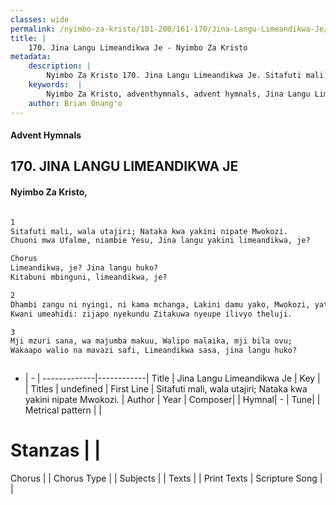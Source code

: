 ```yaml
---
classes: wide
permalink: /nyimbo-za-kristo/101-200/161-170/Jina-Langu-Limeandikwa-Je/
title: |
    170. Jina Langu Limeandikwa Je - Nyimbo Za Kristo
metadata:
    description: |
        Nyimbo Za Kristo 170. Jina Langu Limeandikwa Je. Sitafuti mali, wala utajiri; Nataka kwa yakini nipate Mwokozi. Chuoni mwa Ufalme, niambie Yesu, Jina langu yakini limeandikwa, je?   Chorus Limeandikwa, je? Jina langu huko?  Kitabuni mbinguni, limeandikwa, je?  
    keywords:  |
        Nyimbo Za Kristo, adventhymnals, advent hymnals, Jina Langu Limeandikwa Je, Sitafuti mali, wala utajiri; Nataka kwa yakini nipate Mwokozi.. 
    author: Brian Onang'o
---
```


#### Advent Hymnals
## 170. JINA LANGU LIMEANDIKWA JE
####  Nyimbo Za Kristo,

```txt

1
Sitafuti mali, wala utajiri; Nataka kwa yakini nipate Mwokozi.
Chuoni mwa Ufalme, niambie Yesu, Jina langu yakini limeandikwa, je? 

Chorus
Limeandikwa, je? Jina langu huko? 
Kitabuni mbinguni, limeandikwa, je?

2
Dhambi zangu ni nyingi, ni kama mchanga, Lakini damu yako, Mwokozi, yatosha;
Kwani umeahidi: zijapo nyekundu Zitakuwa nyeupe ilivyo theluji. 

3
Mji mzuri sana, wa majumba makuu, Walipo malaika, mji bila ovu;
Wakaapo walio na mavazi safi, Limeandikwa sasa, jina langu huko? 



```

- |   -  |
-------------|------------|
Title | Jina Langu Limeandikwa Je |
Key |  |
Titles | undefined |
First Line | Sitafuti mali, wala utajiri; Nataka kwa yakini nipate Mwokozi. |
Author | 
Year | 
Composer| |
Hymnal|  - |
Tune|  |
Metrical pattern | |
# Stanzas |  |
Chorus |  |
Chorus Type |  |
Subjects | |
Texts |  |
Print Texts | 
Scripture Song |  |
    
